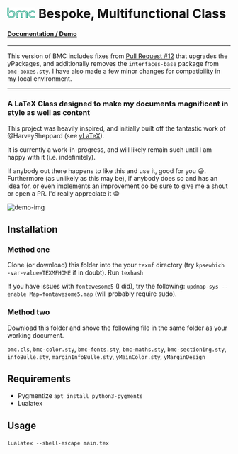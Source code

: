 # <img src="documentation/bmc.svg" height="24px"> Bespoke, Multifunctional Class

#### [Documentation / Demo](https://tecosaur.com/lfs/bmc/bmc.pdf)

--- 

This version of BMC includes fixes from [Pull Request #12](https://github.com/tecosaur/BMC/pull/12) that upgrades the yPackages, 
and additionally removes the `interfaces-base` package from `bmc-boxes.sty`. 
I have also made a few minor changes for compatibility in my local environment.

---

### A LaTeX Class designed to make my documents magnificent in style as well as content

This project was heavily inspired, and initially built off the fantastic work of @HarveySheppard (see [yLaTeX](https://github.com/HarveySheppard/yLaTeX)).

It is currently a work-in-progress, and will likely remain such until I am happy with it (i.e. indefinitely).

If anybody out there happens to like this and use it, good for you :smiley:.
Furthermore (as unlikely as this may be), if anybody does so and has an idea for, or even implements an improvement do be sure to give me a shout or open a PR. I'd really appreciate it :grin:

![demo-img](documentation/bmc-demo-img.png)

## Installation

### Method one

Clone (or download) this folder into the your
`texmf` directory (try `kpsewhich -var-value=TEXMFHOME` if in doubt).
Run `texhash`

If you have issues with `fontawesome5` (I did), try the following:
`updmap-sys --enable Map=fontawesome5.map` (will probably require sudo).

### Method two

Download this folder and shove the following file in the same folder as your working document.

`bmc.cls`, `bmc-color.sty`, `bmc-fonts.sty`, `bmc-maths.sty`, `bmc-sectioning.sty`, `infoBulle.sty`, `marginInfoBulle.sty`, `yMainColor.sty`, `yMarginDesign`

## Requirements

* Pygmentize `apt install python3-pygments`
* Lualatex

## Usage

`lualatex --shell-escape main.tex`
